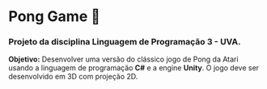 # Pong Game 🏓

 ### Projeto da disciplina Linguagem de Programação 3 - UVA.
 
 **Objetivo:** Desenvolver uma versão do clássico jogo de Pong da Atari usando a linguagem de programação **C#** e a engine **Unity**. O jogo deve ser desenvolvido em 3D com projeção 2D.